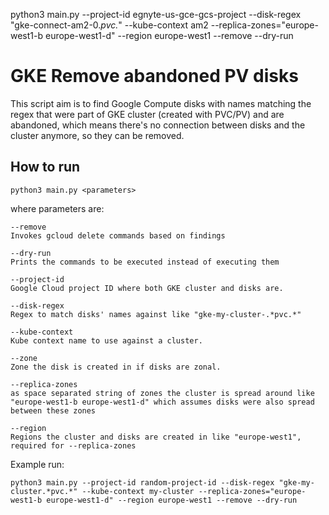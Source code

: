 

python3 main.py --project-id egnyte-us-gce-gcs-project --disk-regex "gke-connect-am2-0.*pvc.*" --kube-context am2 --replica-zones="europe-west1-b europe-west1-d" --region europe-west1 --remove --dry-run

# GKE Remove abandoned PV disks

This script aim is to find Google Compute disks with names matching the regex that were
part of GKE cluster (created with PVC/PV) and are abandoned, which means
there's no connection between disks and the cluster anymore, so they can be removed.

## How to run

```
python3 main.py <parameters>
```

where parameters are:

```
--remove
Invokes gcloud delete commands based on findings

--dry-run
Prints the commands to be executed instead of executing them

--project-id
Google Cloud project ID where both GKE cluster and disks are.

--disk-regex
Regex to match disks' names against like "gke-my-cluster-.*pvc.*"

--kube-context
Kube context name to use against a cluster.

--zone
Zone the disk is created in if disks are zonal.

--replica-zones
as space separated string of zones the cluster is spread around like "europe-west1-b europe-west1-d" which assumes disks were also spread between these zones

--region
Regions the cluster and disks are created in like "europe-west1", required for --replica-zones
```

Example run:

```
python3 main.py --project-id random-project-id --disk-regex "gke-my-cluster.*pvc.*" --kube-context my-cluster --replica-zones="europe-west1-b europe-west1-d" --region europe-west1 --remove --dry-run

```
